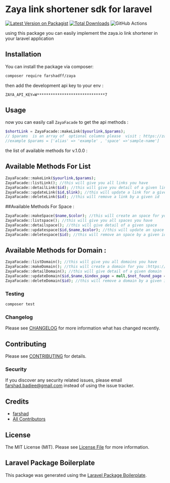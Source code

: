 # Zaya link shortener sdk for laravel

[![Latest Version on Packagist](https://img.shields.io/packagist/v/farshadff/zaya.svg?style=flat-square)](https://packagist.org/packages/farshadff/zaya)
[![Total Downloads](https://img.shields.io/packagist/dt/farshadff/zaya.svg?style=flat-square)](https://packagist.org/packages/farshadff/zaya)
![GitHub Actions](https://github.com/farshadff/zaya/actions/workflows/main.yml/badge.svg)

using this package you can easily implement the zaya.io link shortener in your laravel application
## Installation

You can install the package via composer:

```bash
composer require farshadff/zaya
```
then add the development api key to your env :
```angular2html
ZAYA_API_KEY=W******************************7
```
## Usage
now you can easily call `ZayaFacade` to get the api methods :

```php
$shortLink = ZayaFacade::makeLink($yourlink,$params); 
// $params  is an array of  optional columns please  visit : https://zaya.io/developers/links?section=create#create
//example $params = ['alias' => 'example' , 'space' =>'sample-name'] 
```
the list of available methods for v.1.0.0 :
## Available Methods For List
```php
ZayaFacade::makeLink($yourlink,$params); 
ZayaFacade::listLink(); //this will give you all links you have
ZayaFacade::detailLink($id); //this will give you detail of a given link
ZayaFacade::updateLink($id,$link); //this will update a link for a given id
ZayaFacade::deleteLink($id); //this will remove a link by a given id
```
##Available Methods For Space :
```php
ZayaFacade::makeSpace($name,$color); //this will create an space for you :https://zaya.io/developers/spaces?section=create#create
ZayaFacade::listspace(); //this will give you all spaces you have
ZayaFacade::detailspace(); //this will give detail of a given space
ZayaFacade::updatespace($id,$name,$color); //this will update an space for a given id
ZayaFacade::deletespace($id); //this will remove an space by a given id
```
## Available Methods for Domain :
```php
ZayaFacade::listDomain(); //this will give you all domains you have
ZayaFacade::makeDomain(); //this will create a domain for you :https://zaya.io/developers/domains?section=create#create
ZayaFacade::detailDomain(); //this will give detail of a given domain
ZayaFacade::updateDomain($id,$name,$index_page = null,$not_found_page = null); //this will update a domain for a given id note that 2 params at last are optional
ZayaFacade::deleteDomain($id); //this will remove a domain by a given id

```

### Testing

```bash
composer test
```

### Changelog

Please see [CHANGELOG](CHANGELOG.md) for more information what has changed recently.

## Contributing

Please see [CONTRIBUTING](CONTRIBUTING.md) for details.

### Security

If you discover any security related issues, please email farshad.badiee@gmail.com instead of using the issue tracker.

## Credits

-   [farshad](https://github.com/farshadff)
-   [All Contributors](../../contributors)

## License

The MIT License (MIT). Please see [License File](LICENSE.md) for more information.

## Laravel Package Boilerplate

This package was generated using the [Laravel Package Boilerplate](https://laravelpackageboilerplate.com).
